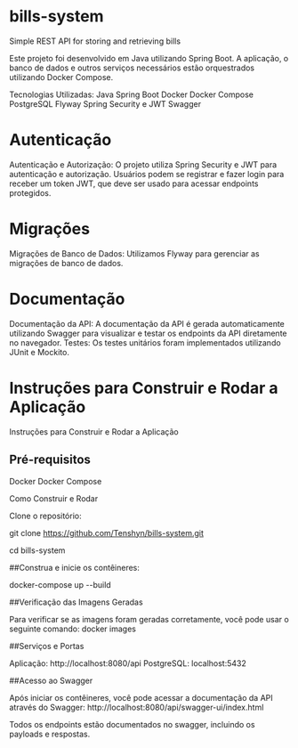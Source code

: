 # bills-system
 Simple REST API for storing and retrieving bills

Este projeto foi desenvolvido em Java utilizando Spring Boot. A aplicação, o banco de dados e outros serviços necessários estão orquestrados utilizando Docker Compose.

Tecnologias Utilizadas:
Java
Spring Boot
Docker
Docker Compose
PostgreSQL
Flyway
Spring Security e JWT
Swagger

# Autenticação

Autenticação e Autorização: O projeto utiliza Spring Security e JWT para autenticação e autorização. Usuários podem se registrar e fazer login para receber um token JWT, que deve ser usado para acessar endpoints protegidos.

# Migrações

Migrações de Banco de Dados: Utilizamos Flyway para gerenciar as migrações de banco de dados.

# Documentação

Documentação da API: A documentação da API é gerada automaticamente utilizando Swagger para visualizar e testar os endpoints da API diretamente no navegador.
Testes: Os testes unitários foram implementados utilizando JUnit e Mockito.

# Instruções para Construir e Rodar a Aplicação

Instruções para Construir e Rodar a Aplicação
## Pré-requisitos
Docker
Docker Compose

Como Construir e Rodar

Clone o repositório:

git clone https://github.com/Tenshyn/bills-system.git

cd bills-system

##Construa e inicie os contêineres:

docker-compose up --build

##Verificação das Imagens Geradas

Para verificar se as imagens foram geradas corretamente, você pode usar o seguinte comando:
docker images


##Serviços e Portas

Aplicação: http://localhost:8080/api
PostgreSQL: localhost:5432

##Acesso ao Swagger

Após iniciar os contêineres, você pode acessar a documentação da API através do Swagger:
http://localhost:8080/api/swagger-ui/index.html

Todos os endpoints estão documentados no swagger, incluindo os payloads e respostas.
